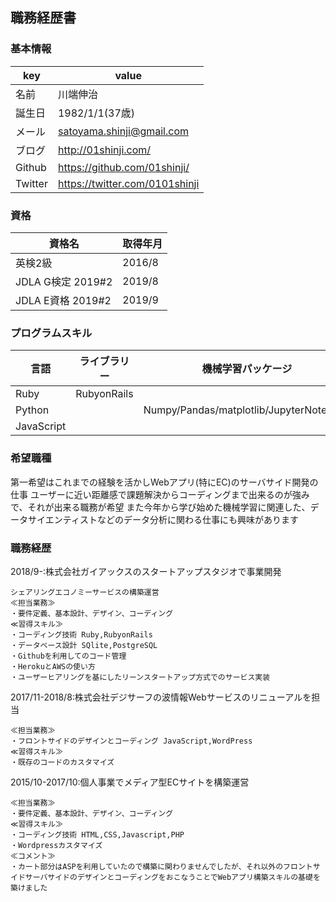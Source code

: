 ## 職務経歴書

### 基本情報
| key | value |
----|---- 
| 名前 | 川端伸治 |
| 誕生日 | 1982/1/1(37歳) |
| メール | satoyama.shinji@gmail.com |
| ブログ | http://01shinji.com/ |
| Github | https://github.com/01shinji/|
| Twitter | https://twitter.com/0101shinji |

### 資格
| 資格名 | 取得年月 |
----|---- 
| 英検2級 | 2016/8 |
| JDLA G検定 2019#2 | 2019/8 |
| JDLA E資格 2019#2 | 2019/9 |

### プログラムスキル
| 言語 | ライブラリー | 機械学習パッケージ |
----|----|---- 
| Ruby | RubyonRails|
| Python| | Numpy/Pandas/matplotlib/JupyterNotebook |
| JavaScript | 

### 希望職種
第一希望はこれまでの経験を活かしWebアプリ(特にEC)のサーバサイド開発の仕事 
ユーザーに近い距離感で課題解決からコーディングまで出来るのが強みで、それが出来る職務が希望
また今年から学び始めた機械学習に関連した、データサイエンティストなどのデータ分析に関わる仕事にも興味があります

### 職務経歴
2018/9-:株式会社ガイアックスのスタートアップスタジオで事業開発  
~~~
シェアリングエコノミーサービスの構築運営  
≪担当業務≫
・要件定義、基本設計、デザイン、コーディング
≪習得スキル≫
・コーディング技術 Ruby,RubyonRails
・データベース設計 SQlite,PostgreSQL
・Githubを利用してのコード管理
・HerokuとAWSの使い方
・ユーザーヒアリングを基にしたリーンスタートアップ方式でのサービス実装
~~~

2017/11-2018/8:株式会社デジサーフの波情報Webサービスのリニューアルを担当  
~~~
≪担当業務≫
・フロントサイドのデザインとコーディング JavaScript,WordPress
≪習得スキル≫
・既存のコードのカスタマイズ
~~~

2015/10-2017/10:個人事業でメディア型ECサイトを構築運営  
~~~
≪担当業務≫
・要件定義、基本設計、デザイン、コーディング
≪習得スキル≫
・コーディング技術 HTML,CSS,Javascript,PHP
・Wordpressカスタマイズ
≪コメント≫
・カート部分はASPを利用していたので構築に関わりませんでしたが、それ以外のフロントサイドサーバサイドのデザインとコーディングをおこなうことでWebアプリ構築スキルの基礎を築けました
~~~

